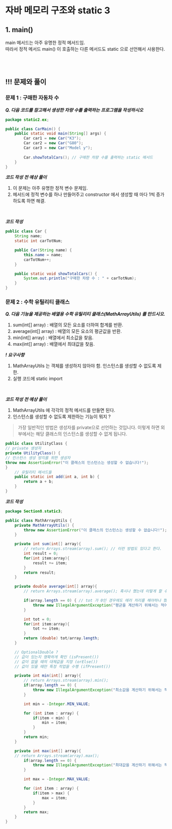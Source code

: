 # 자바 메모리 구조와 static 3

## 1. main()
main 메서드는 아주 유명한 정적 메서드임.<br>
따라서 정적 메서드 main() 이 호출하는 다른 메서드도 static 으로 선언해서 사용한다.

<br><br>

## !!! 문제와 풀이
### 문제 1 : 구매한 자동차 수
***Q. 다음 코드를 참고해서 생성한 차량 수를 출력하는 프로그램을 작성하시오***
```java
package static2.ex;

public class CarMain() {
    public static void main(String[] args) {
        Car car1 = new Car("K3");
        Car car2 = new Car("G80");
        Car car3 = new Car("Model y");
        
        Car.showTotalCars(); // 구매한 차량 수를 출력하는 static 메서드
    }
}
```

***코드 작성 전 예상 풀이***

1. 이 문제는 아주 유명한 정적 변수 문제임. <br>
2. 메서드에 정적 변수를 하나 만들어주고 constructor 에서 생성할 때 마다 1씩 증가하도록 하면 해결.

<br>

***코드 작성***
```java
public class Car {
    String name;
    static int carTotNum;

    public Car(String name) {
        this.name = name;
        carTotNum++;
    }

    public static void showTotalCars() {
        System.out.println("구매한 차량 수 : " + carTotNum);
    }
}
```

### 문제 2 : 수학 유틸리티 클래스
***Q. 다음 기능을 제공하는 배열용 수학 유틸리티 클래스(MathArrayUtils) 를 만드시오.***
1. sum(int[] array) : 배열의 모든 요소를 더하여 합계를 반환.
2. average(int[] array) : 배열의 모든 요소의 평균값을 반환.
3. min(int[] array) : 배열에서 최소값을 찾음.
4. max(int[] array) : 배열에서 최대값을 찾음.

***! 요구사항***
1. MathArrayUtils 는 객체를 생성하지 않아야 함. 인스턴스를 생성할 수 없도록 제한.
2. 실행 코드에 static import 
<br>


***코드 작성 전 예상 풀이***

1. MathArrayUtils 에 각각의 정적 메서드를 만들면 된다.
2. 인스턴스를 생성할 수 없도록 제한하는 기능이 뭐지 ?
> 가장 일반적인 방법은 생성자를 private으로 선언하는 것입니다. 이렇게 하면 외부에서는 해당 클래스의 인스턴스를 생성할 수 없게 됩니다.
```java
public class UtilityClass {
// private 생성자
private UtilityClass() {
// 인스턴스 생성 방지를 위한 생성자
throw new AssertionError("이 클래스의 인스턴스는 생성할 수 없습니다!");
}
    // 유틸리티 메서드들
    public static int add(int a, int b) {
        return a + b;
    }
}
```

***코드 작성***
```java
package Section8.static3;

public class MathArrayUtils {
    private MathArrayUtils() {
        throw new AssertionError("이 클래스의 인스턴스는 생성할 수 없습니다!");
    }

    private int sum(int[] array){
        // return Arrays.stream(array).sum(); // 이런 방법도 있다고 한다.
        int result = 0;
        for(int item:array){
            result += item;
        }
        return result;
    }

    private double average(int[] array){
        // return Arrays.stream(array).average(); 혹시나 했는데 이렇게 할 수 있던데 반환 타입을 OptionalDouble 로 해줘야함.

        if(array.length == 0) { // tot 가 0인 경우에도 에러 처리를 해야하나 했는데 생각해보니 분자가 0일때는 평균을 계산할 수 있다.
            throw new IllegalArgumentException("평균을 계산하기 위해서는 적어도 하나 이상의 숫자가 필요합니다."); // 메서드에 전달된 인자가 부적절할 때 사용하는 표준 예외
        }

        int tot = 0;
        for(int item:array){
            tot += item;
        }
        return (double) tot/array.length;
    }

    // OptionalDouble ?
    // 값이 있는지 명확하게 확인 (isPresent())
    // 값이 없을 때의 대체값을 지정 (orElse())
    // 값이 있을 때만 특정 작업을 수행 (ifPresent())

    private int min(int[] array){
        // return Arrays.stream(array).min();
        if(array.length == 0) {
            throw new IllegalArgumentException("최소값을 계산하기 위해서는 적어도 하나 이상의 숫자가 필요합니다.");
        }

        int min = -Integer.MIN_VALUE;

        for (int item : array) {
            if(item < min) {
                min = item;
            }
        }
        return min;
    }

    private int max(int[] array){
    // return Arrays.stream(array).max();
        if(array.length == 0) {
            throw new IllegalArgumentException("최대값을 계산하기 위해서는 적어도 하나 이상의 숫자가 필요합니다.");
        }

        int max = -Integer.MAX_VALUE;

        for (int item : array) {
            if(item > max) {
                max = item;
            }
        }
        return max;
    }
}

```
